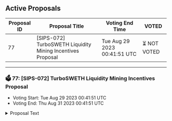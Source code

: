## Active Proposals

| Proposal ID | Proposal Title | Voting End Time | VOTED |
|-------------|----------------|-----------------|-------|
| 77 | [SIPS-072] TurboSWETH Liquidity Mining Incentives Proposal | Tue Aug 29 2023 00:41:51 UTC | ⏳ NOT VOTED |

---

### 🗳 77: [SIPS-072] TurboSWETH Liquidity Mining Incentives Proposal
- Voting Start: Tue Aug 29 2023 00:41:51 UTC
- Voting End: Thu Aug 31 2023 00:41:51 UTC

<details>
<summary>Proposal Text</summary>
 
This proposal is intended to authorize a one-time transfer of 100,000 SOMM from the community pool to the CellarStaking contract, which is used to incentivize Turbo SWETH cellar depositors on Ethereum Mainnet.nnSee the corresponding forum post for more details: https://community.sommelier.finance/t/sips-072-incentives-proposal-for-turbo-sweth/1175
</details>
